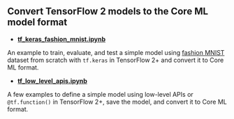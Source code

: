 ## Convert TensorFlow 2 models to the Core ML model format


- **[tf_keras_fashion_mnist.ipynb](tf_keras_fashion_mnist.ipynb)**

An example to train, evaluate, and test a simple model using [fashion MNIST](https://research.zalando.com/welcome/mission/research-projects/fashion-mnist/) dataset from scratch with `tf.keras` in TensorFlow 2+ and convert it to Core ML format.

- **[tf_low_level_apis.ipynb](tf_low_level_apis.ipynb)**

A few examples to define a simple model using low-level APIs or `@tf.function()` in TensorFlow 2+, save the model, and convert it to Core ML format.


